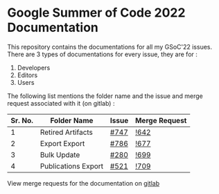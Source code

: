 # Google Summer of Code 2022 Documentation
This repository contains the documentations for all my GSoC'22 issues. There are 3 types of documentations for every issue, they are for :
1. Developers
2. Editors
3. Users

The following list mentions the folder name and the issue and merge request associated with it (on gitlab) :

| Sr. No. | Folder Name               | Issue |  Merge Request |
| --- | ----------------------------- | -------- | ----- |
| 1 | Retired Artifacts | [#747](https://gitlab.com/cdli/framework/-/issues/747) | [!642](https://gitlab.com/cdli/framework/-/merge_requests/642)  |
| 2 | Export Export |  [#786](https://gitlab.com/cdli/framework/-/issues/786) | [!677](https://gitlab.com/cdli/framework/-/merge_requests/677) |
| 3 | Bulk Update | [#280](https://gitlab.com/cdli/framework/-/issues/280) | [!699](https://gitlab.com/cdli/framework/-/merge_requests/699) |
| 4 | Publications Export | [#521](https://gitlab.com/cdli/framework/-/issues/521) | [!709](https://gitlab.com/cdli/framework/-/merge_requests/709) |


View merge requests for the documentation on [gitlab](https://gitlab.com/cdli/cdli-docs/-/merge_requests?scope=all&state=all&author_username=shivohamangal)
